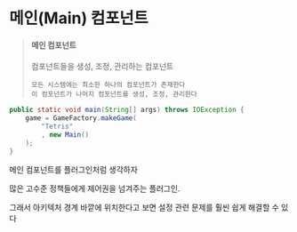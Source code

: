 # 메인(Main) 컴포넌트

> #### 메인 컴포넌트
> 컴포넌트들을 생성, 조정, 관리하는 컴포넌트
>
>``` 
> 모든 시스템에는 최소한 하나의 컴포넌트가 존재한다
> 이 컴포넌트가 나머지 컴포넌트를 생성, 조정, 관리한다
>```

```java
public static void main(String[] args) throws IOException {
    game = GameFactory.makeGame(
        "Tetris"
        , new Main()
    );
}
```

메인 컴포넌트를 플러그인처럼 생각하자

많은 고수준 정책들에게 제어권을 넘겨주는 플러그인.

그래서 아키텍처 경계 바깥에 위치한다고 보면 설정 관련 문제를 훨씬 쉽게 해결할 수 있다